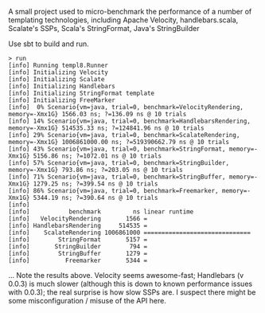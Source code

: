 A small project used to micro-benchmark the performance of a number of templating technologies, including Apache Velocity, handlebars.scala, Scalate's SSPs, Scala's StringFormat, Java's StringBuilder

Use sbt to build and run.

    > run
    [info] Running templ8.Runner
    [info] Initializing Velocity
    [info] Initializing Scalate
    [info] Initializing Handlebars
    [info] Initializing StringFormat template
    [info] Initializing FreeMarker
    [info]  0% Scenario{vm=java, trial=0, benchmark=VelocityRendering, memory=-Xmx1G} 1566.03 ns; ?=136.09 ns @ 10 trials
    [info] 14% Scenario{vm=java, trial=0, benchmark=HandlebarsRendering, memory=-Xmx1G} 514535.33 ns; ?=124841.96 ns @ 10 trials
    [info] 29% Scenario{vm=java, trial=0, benchmark=ScalateRendering, memory=-Xmx1G} 1006861000.00 ns; ?=519390662.79 ns @ 10 trials
    [info] 43% Scenario{vm=java, trial=0, benchmark=StringFormat, memory=-Xmx1G} 5156.86 ns; ?=1072.01 ns @ 10 trials
    [info] 57% Scenario{vm=java, trial=0, benchmark=StringBuilder, memory=-Xmx1G} 793.86 ns; ?=203.05 ns @ 10 trials
    [info] 71% Scenario{vm=java, trial=0, benchmark=StringBuffer, memory=-Xmx1G} 1279.25 ns; ?=399.54 ns @ 10 trials
    [info] 86% Scenario{vm=java, trial=0, benchmark=Freemarker, memory=-Xmx1G} 5344.19 ns; ?=390.64 ns @ 10 trials
    [info]
    [info]           benchmark         ns linear runtime
    [info]   VelocityRendering       1566 =
    [info] HandlebarsRendering     514535 =
    [info]    ScalateRendering 1006861000 ==============================
    [info]        StringFormat       5157 =
    [info]       StringBuilder        794 =
    [info]        StringBuffer       1279 =
    [info]          Freemarker       5344 =

... Note the results above. Velocity seems awesome-fast; Handlebars (v 0.0.3) is much slower (although this is down to known performance issues with 0.0.3); the real surprise is how slow SSPs are. I suspect there might be some misconfiguration / misuse of the API here.
